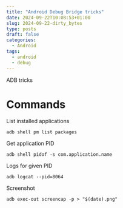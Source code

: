```yaml
---
title: "Android Debug Bridge tricks"
date: 2024-09-22T10:08:53+01:00
slug: 2024-09-22-dirty_bytes
type: posts
draft: false
categories:
  - Android
tags:
  - android
  - debug
---
```

ADB tricks

# Commands
List installed applications
```
adb shell pm list packages
```

Get application PID
```
adb shell pidof -s com.application.name
```

Logs for given PID
```
adb logcat --pid=8064
```

Screenshot
```
adb exec-out screencap -p > "$(date).png"
```
